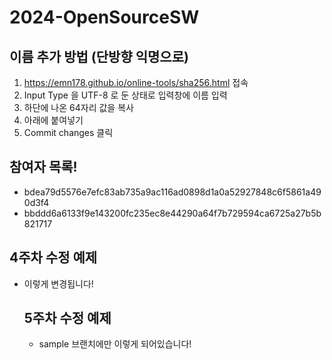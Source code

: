 # 2024-OpenSourceSW

## 이름 추가 방법 (단방향 익명으로) 
1. https://emn178.github.io/online-tools/sha256.html 접속
2. Input Type 을 UTF-8 로 둔 상태로 입력창에 이름 입력
3. 하단에 나온 64자리 값을 복사
4. 아래에 붙여넣기
5. Commit changes 클릭

## 참여자 목록!
- bdea79d5576e7efc83ab735a9ac116ad0898d1a0a52927848c6f5861a490d3f4
- bbddd6a6133f9e143200fc235ec8e44290a64f7b729594ca6725a27b5b821717
## 4주차 수정 예제
- 이렇게 변경됩니다!

  ## 5주차 수정 예제
  - sample 브랜치에만 이렇게 되어있습니다!
